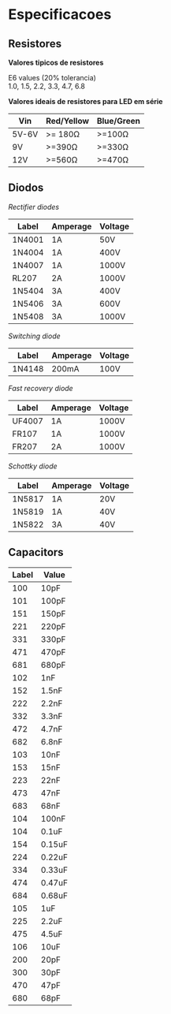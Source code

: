 # Especificacoes 

## Resistores 

**Valores tipicos de resistores** 

E6 values (20% tolerancia)  
1.0, 1.5, 2.2, 3.3, 4.7, 6.8


**Valores ideais de resistores para LED em série**

|Vin|Red/Yellow|Blue/Green|
|---|----------|----------|
|5V-6V|>= 180Ω| >=100Ω|
|9V|>=390Ω|>=330Ω|
|12V|>=560Ω|>=470Ω|


## Diodos 

*Rectifier diodes*

|Label | Amperage | Voltage | 
|------|----------|---------|
|1N4001|1A|50V|
|1N4004|1A|400V|
|1N4007|1A|1000V|
|RL207|2A|1000V|
|1N5404|3A|400V|
|1N5406|3A|600V|
|1N5408|3A|1000V|

*Switching diode*

|Label | Amperage | Voltage | 
|------|----------|---------|
|1N4148|200mA|100V|

*Fast recovery diode* 

|Label | Amperage | Voltage | 
|------|----------|---------|
|UF4007|1A|1000V|
|FR107|1A|1000V|
|FR207|2A|1000V|

*Schottky diode*

|Label | Amperage | Voltage | 
|------|----------|---------|
|1N5817|1A|20V|
|1N5819|1A|40V|
|1N5822|3A|40V|

## Capacitors

|Label|Value|
|-----|-----|
|100|10pF|
|101|100pF|
|151|150pF|
|221|220pF|
|331|330pF|
|471|470pF|
|681|680pF|
|102|1nF|
|152|1.5nF|
|222|2.2nF|
|332|3.3nF|
|472|4.7nF|
|682|6.8nF|
|103|10nF|
|153|15nF|
|223|22nF|
|473|47nF|
|683|68nF|
|104|100nF|
|104|0.1uF|
|154|0.15uF|
|224|0.22uF|
|334|0.33uF|
|474|0.47uF|
|684|0.68uF|
|105|1uF|
|225|2.2uF|
|475|4.5uF|
|106|10uF|
|200|20pF|
|300|30pF|
|470|47pF|
|680|68pF|
